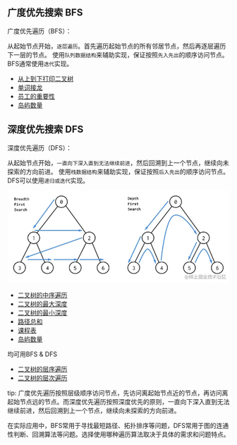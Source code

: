 ## 广度优先搜索 BFS

广度优先遍历（BFS）：

从起始节点开始，`逐层遍历`。首先遍历起始节点的所有邻居节点，然后再逐层遍历下一层的节点。
使用`队列数据结构`来辅助实现，保证按照`先入先出`的顺序访问节点。
BFS通常使用`迭代`实现。

- [从上到下打印二叉树](./从上到下打印二叉树.md)
- [单词接龙](./单词接龙.md)
- [员工的重要性](./员工的重要性.md)
- [岛屿数量](./岛屿数量.md)

## 深度优先搜索 DFS

深度优先遍历（DFS）：

从起始节点开始，`一直向下深入直到无法继续前进`，然后回溯到上一个节点，继续向未探索的方向前进。
使用`栈数据结构`来辅助实现，保证按照`后入先出`的顺序访问节点。
DFS可以使用`递归或迭代`实现。

![Alt text](../images/DFS+BFS.png)

- [二叉树的中序遍历](./.md)
- [二叉树的最大深度](./.md)
- [二叉树的最小深度](./.md)
- [路径总和](./路径总和.md)
- [课程表](./课程表.md)
- [岛屿数量](./岛屿数量.md)


均可用BFS &  DFS
- [二叉树的层序遍历](/dataStructure/二叉树/leetcode+字节-二叉树的层序遍历.md)
- [二叉树的层次遍历](/dataStructure/二叉树/leetcode-二叉树的层次遍历.md)

tip: 
广度优先遍历按照层级顺序访问节点，先访问离起始节点近的节点，再访问离起始节点远的节点。而深度优先遍历按照深度优先的原则，一直向下深入直到无法继续前进，然后回溯到上一个节点，继续向未探索的方向前进。

在实际应用中，BFS常用于寻找最短路径、拓扑排序等问题，DFS常用于图的连通性判断、回溯算法等问题。选择使用哪种遍历算法取决于具体的需求和问题特点。

